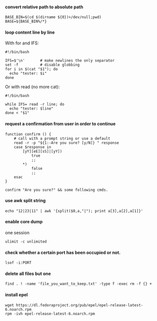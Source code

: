#### convert relative path to absolute path

```
BASE_BIN=$(cd $(dirname ${0})>/dev/null;pwd)
BASE=${BASE_BIN%/*}
```

#### loop content line by line
With for and IFS:

```
#!/bin/bash

IFS=$'\n'       # make newlines the only separator
set -f          # disable globbing
for i in $(cat "$1"); do
  echo "tester: $i"
done
```

Or with read (no more cat):

```
#!/bin/bash

while IFS= read -r line; do
  echo "tester: $line"
done < "$1"
```

#### request a confirmation from user in order to continue

```
function confirm () {
    # call with a prompt string or use a default
    read -r -p "${1:-Are you sure? [y/N]} " response
    case $response in
        [yY][eE][sS]|[yY]) 
            true
            ;;
        *)
            false
            ;;
    esac
}

confirm "Are you sure?" && some following cmds.
```

#### use awk split string

```
echo "12|23|11" | awk '{split($0,a,"|"); print a[3],a[2],a[1]}'
```

#### enable core dump

one session

```
ulimit -c unlimited
```

#### check whether a certain port has been occupied or not.

```
lsof -i:PORT
```

#### delete all files but one

```
find . ! -name 'file_you_want_to_keep.txt' -type f -exec rm -f {} +
```

#### install epel

```
wget https://dl.fedoraproject.org/pub/epel/epel-release-latest-6.noarch.rpm
rpm -ivh epel-release-latest-6.noarch.rpm
```